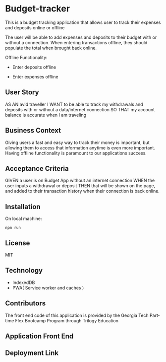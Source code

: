 # Budget-tracker
This is a budget tracking application that allows user to track their expenses and deposits online or offline

The user will be able to add expenses and deposits to their budget with or without a connection. When entering transactions offline, they should populate the total when brought back online.

Offline Functionality:

  * Enter deposits offline

  * Enter expenses offline


## User Story
AS AN avid traveller
I WANT to be able to track my withdrawals and deposits with or without a data/internet connection
SO THAT my account balance is accurate when I am traveling

## Business Context

Giving users a fast and easy way to track their money is important, but allowing them to access that information anytime is even more important. Having offline functionality is paramount to our applications success.


## Acceptance Criteria
GIVEN a user is on Budget App without an internet connection
WHEN the user inputs a withdrawal or deposit
THEN that will be shown on the page, and added to their transaction history when their connection is back online.

 
## Installation
On local machine:

```
npm run
```

## License
MIT

## Technology
* IndexedDB
* PWA( Service worker and caches )

## Contributors
The front end code of this application is provided by the Georgia Tech Part-time Flex Bootcamp Program through Trilogy Education

## Application Front End


## Deployment Link
